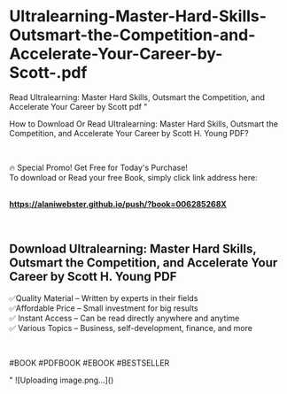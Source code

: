 # Ultralearning-Master-Hard-Skills-Outsmart-the-Competition-and-Accelerate-Your-Career-by-Scott-.pdf
Read Ultralearning: Master Hard Skills, Outsmart the Competition, and Accelerate Your Career by Scott  pdf
"<p>How to Download Or Read Ultralearning: Master Hard Skills, Outsmart the Competition, and Accelerate Your Career by Scott H. Young PDF?</p>
<p>&nbsp;</p>
<p>&#128293;  Special Promo! Get Free for Today's Purchase!<br />To download or Read your free Book, simply click link address here:&nbsp;<br />&nbsp;</p>
<p><a href=""https://alaniwebster.github.io/push/?book=006285268X""><strong>https://alaniwebster.github.io/push/?book=006285268X</strong></a></p>
<p>&nbsp;</p>
<h2>Download Ultralearning: Master Hard Skills, Outsmart the Competition, and Accelerate Your Career by Scott H. Young PDF</h2>
<p>&#x2705;Quality Material &ndash; Written by experts in their fields<br />&#x2705;Affordable Price &ndash; Small investment for big results<br />&#x2705; Instant Access &ndash; Can be read directly anywhere and anytime<br />&#x2705; Various Topics &ndash; Business, self-development, finance, and more</p>
<p>&nbsp;</p>
<p>#BOOK #PDFBOOK #EBOOK #BESTSELLER</p>
"
![Uploading image.png…]()
